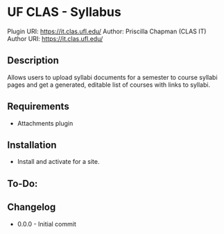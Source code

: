 UF CLAS - Syllabus
====================================
Plugin URI: https://it.clas.ufl.edu/
Author: Priscilla Chapman (CLAS IT)
Author URI: https://it.clas.ufl.edu/

Description
------------
Allows users to upload syllabi documents for a semester to course syllabi pages and get a generated, editable list of courses with links to syllabi. 

Requirements
------------
- Attachments plugin

Installation
------------
- Install and activate for a site.


To-Do:
------


Changelog
---------
- 0.0.0 - Initial commit